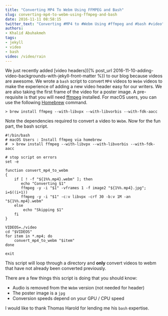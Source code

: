 ```yaml
---
title: "Converting MP4 To Webm Using FFMPEG and Bash"
slug: converting-mp4-to-webm-using-ffmpeg-and-bash
date: 2016-11-11 08:58:15
twitter_text: "Converting #MP4 to #Webm Using #ffmpeg and #bash #video"
authors: 
- Khalid Abuhakmeh
tags:
- jekyll
- video
- bash
video: /video/rain
---
```

 
We just recently added [video headers]({% post_url 2016-11-10-adding-video-backgrounds-with-jekyll-front-matter %}) to our blog because videos are awesome. We wrote a `bash` script to convert `MP4` videos to `Webm` videos to make the experience of adding a new video header easy for our writers. We are also taking the first frame of the video for a poster image. A pre-requisite is that you will need [ffmpeg](https://www.ffmpeg.org/) installed. For macOS users, you can use the following [Homebrew](https://brew.sh) command.

```
> brew install ffmpeg --with-libvpx --with-libvorbis --with-fdk-aacc
```

Note the dependencies required to convert a video to `Webm`. Now for the fun part, the bash script.

```
#!/bin/bash
# macOS Users : Install ffmpeg via homebrew
#  > brew install ffmpeg --with-libvpx --with-libvorbis --with-fdk-aacc

# stop script on errors
set -e

function convert_mp4_to_webm
{
    if [ ! -f "${1%%.mp4}.webm" ]; then
       echo "Converting $1"
       ffmpeg -y -i "$1" -vframes 1 -f image2 "${1%%.mp4}.jpg"; i=$((i+1))
       ffmpeg -y -i "$1" -c:v libvpx -crf 30 -b:v 1M -an "${1%%.mp4}.webm"       
    else
        echo "Skipping $1"
    fi
}

VIDEOS=./video
cd "$VIDEOS"
for item in *.mp4; do
    convert_mp4_to_webm "$item"
done

exit
```

This script will loop through a directory and **only** convert videos to webm that have not already been converted previously. 

There are a few things this script is doing that you should know:

- Audio is removed from the `Webm` version (not needed for header)
- The poster image is a `jpg`
- Conversion speeds depend on your GPU / CPU speed 

I would like to thank Thomas Harold for lending me his `bash` expertise.